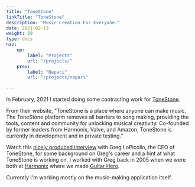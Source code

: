 ```yaml
---
title: "ToneStone"
linkTitle: "ToneStone"
description: "Music Creation For Everyone."
date: 2021-02-13
weight: 50
type: docs
nav:
    up:
        label: "Projects"
        url: "/projects/"
    prev:
        label: "Napari"
        url: "/projects/napari"

---
```

In February, 2021 I started doing some contracting work for
[ToneStone](https://tonestone.com).

From their website, "ToneStone is a place where anyone can make music. The
ToneStone platform removes all barriers to song making, providing the
tools, content and community for unlocking musical creativity. Co-founded
by former leaders from Harmonix, Valve, and Amazon, ToneStone is currently
in development and in private testing."

Watch this [nicely produced interview](https://youtu.be/iP7dIvxr0ls) with
Greg LoPicollo, the CEO of ToneStone, for some background on Greg's career
and a hint at what ToneStone is working on. I worked with Greg back in 2005
when we were both at [Harmonix](https://www.harmonixmusic.com/) where we
made [Guitar Hero](/about/experience/videogames/).

Currently I'm working mostly on the music-making application itself.

